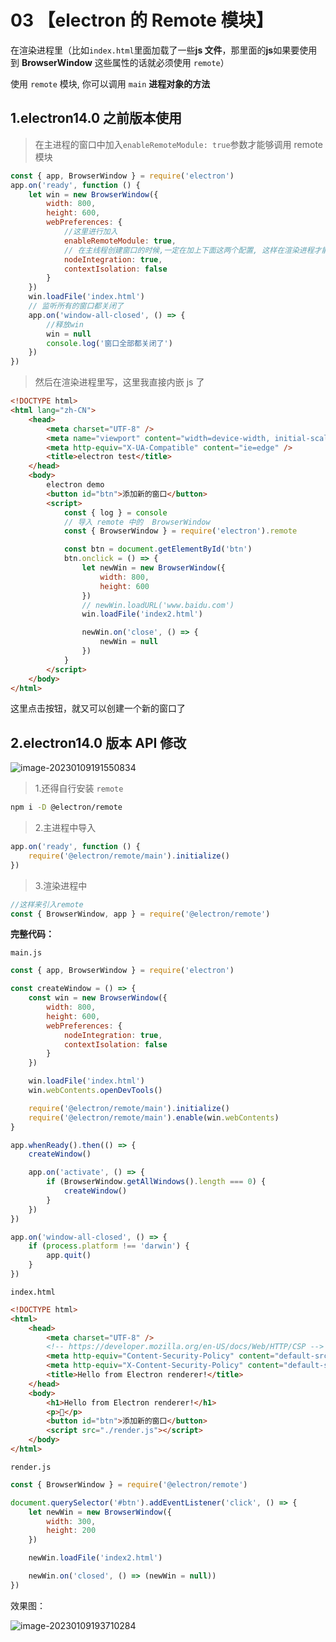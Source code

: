 # 03 【electron 的 Remote 模块】

在渲染进程里（比如`index.html`里面加载了一些**js 文件**，那里面的**js**如果要使用到 **BrowserWindow** 这些属性的话就必须使用 `remote`）

使用 `remote` 模块, 你可以调用 `main` **进程对象的方法**

## 1.electron14.0 之前版本使用

> 在主进程的窗口中加入`enableRemoteModule: true`参数才能够调用 remote 模块

```js
const { app, BrowserWindow } = require('electron')
app.on('ready', function () {
	let win = new BrowserWindow({
		width: 800,
		height: 600,
		webPreferences: {
			//这里进行加入
			enableRemoteModule: true,
			// 在主线程创建窗口的时候,一定在加上下面这两个配置, 这样在渲染进程才能使用node 的一些语法
			nodeIntegration: true,
			contextIsolation: false
		}
	})
	win.loadFile('index.html')
	// 监听所有的窗口都关闭了
	app.on('window-all-closed', () => {
		//释放win
		win = null
		console.log('窗口全部都关闭了')
	})
})
```

> 然后在渲染进程里写，这里我直接内嵌 js 了

```html
<!DOCTYPE html>
<html lang="zh-CN">
	<head>
		<meta charset="UTF-8" />
		<meta name="viewport" content="width=device-width, initial-scale=1.0" />
		<meta http-equiv="X-UA-Compatible" content="ie=edge" />
		<title>electron test</title>
	</head>
	<body>
		electron demo
		<button id="btn">添加新的窗口</button>
		<script>
			const { log } = console
			// 导入 remote 中的  BrowserWindow
			const { BrowserWindow } = require('electron').remote

			const btn = document.getElementById('btn')
			btn.onclick = () => {
				let newWin = new BrowserWindow({
					width: 800,
					height: 600
				})
				// newWin.loadURL('www.baidu.com')
				win.loadFile('index2.html')

				newWin.on('close', () => {
					newWin = null
				})
			}
		</script>
	</body>
</html>
```

这里点击按钮，就又可以创建一个新的窗口了

## 2.electron14.0 版本 API 修改

![image-20230109191550834](https://i0.hdslb.com/bfs/album/f3e24468d08568375545e2735c7b7dff08e47edf.png)

> 1.还得自行安装 `remote`

```bash
npm i -D @electron/remote
```

> 2.主进程中导入

```js
app.on('ready', function () {
	require('@electron/remote/main').initialize()
})
```

> 3.渲染进程中

```js
//这样来引入remote
const { BrowserWindow, app } = require('@electron/remote')
```

**完整代码：**

`main.js`

```js
const { app, BrowserWindow } = require('electron')

const createWindow = () => {
	const win = new BrowserWindow({
		width: 800,
		height: 600,
		webPreferences: {
			nodeIntegration: true,
			contextIsolation: false
		}
	})

	win.loadFile('index.html')
	win.webContents.openDevTools()

	require('@electron/remote/main').initialize()
	require('@electron/remote/main').enable(win.webContents)
}

app.whenReady().then(() => {
	createWindow()

	app.on('activate', () => {
		if (BrowserWindow.getAllWindows().length === 0) {
			createWindow()
		}
	})
})

app.on('window-all-closed', () => {
	if (process.platform !== 'darwin') {
		app.quit()
	}
})
```

`index.html`

```html
<!DOCTYPE html>
<html>
	<head>
		<meta charset="UTF-8" />
		<!-- https://developer.mozilla.org/en-US/docs/Web/HTTP/CSP -->
		<meta http-equiv="Content-Security-Policy" content="default-src 'self'; script-src 'self'" />
		<meta http-equiv="X-Content-Security-Policy" content="default-src 'self'; script-src 'self'" />
		<title>Hello from Electron renderer!</title>
	</head>
	<body>
		<h1>Hello from Electron renderer!</h1>
		<p>👋</p>
		<button id="btn">添加新的窗口</button>
		<script src="./render.js"></script>
	</body>
</html>
```

`render.js`

```js
const { BrowserWindow } = require('@electron/remote')

document.querySelector('#btn').addEventListener('click', () => {
	let newWin = new BrowserWindow({
		width: 300,
		height: 200
	})

	newWin.loadFile('index2.html')

	newWin.on('closed', () => (newWin = null))
})
```

效果图：

![image-20230109193710284](https://i0.hdslb.com/bfs/album/8d42b1db9c154a94c7204d91708d35a9bbddf824.png)
